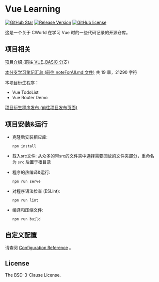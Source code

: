 # Vue Learning

[![GitHub Star](https://img.shields.io/github/stars/cworld1/vue-learning.svg?style=flat-square&label=Star&color=00ADD8&logo=github)](https://github.com/cworld1/vue-learning/)
[![Release Version](https://img.shields.io/github/v/release/cworld1/vue-learning.svg?style=flat-square&label=Release&color=00ADD8&logo=github)](https://github.com/cworld1/vue-learning/releases/latest)
[![GitHub license](https://img.shields.io/github/license/cworld1/vue-learning.svg?style=flat-square&label=License&color=00ADD8&logo=github)](https://github.com/cworld1/vue-learning/)

这是一个关于 CWorld 在学习 Vue 时的一些代码记录的开源仓库。

## 项目相关

[项目介绍 (前往 VUE_BASIC 分支)](https://github.com/cworld1/vue-learning/tree/VUE_BASIC)

[本分支学习笔记汇总 (前往 noteForAll.md 文件)](./noteForAll.md) 共 19 章，21290 字符

本项目衍生程序：
- Vue TodoList
- Vue Router Demo

[项目衍生程序发布 (前往项目发布页面)](https://github.com/cworld1/vue-learning/releases)

## 项目安装&运行

- 克隆后安装相应库:
    ```
    npm install
    ```
- 载入src文件: 从众多的带src的文件夹中选择需要回放的文件夹部分，重命名为 `src` 后置于根目录

- 程序的热编译&运行:
    ```
    npm run serve
    ```

- 对程序语法检查 (ESLint):
    ```
    npm run lint
    ```

- 编译和压缩文件:
    ```
    npm run build
    ```

## 自定义配置

请查阅 [Configuration Reference](https://cli.vuejs.org/config/) 。

## License

The BSD-3-Clause License.
